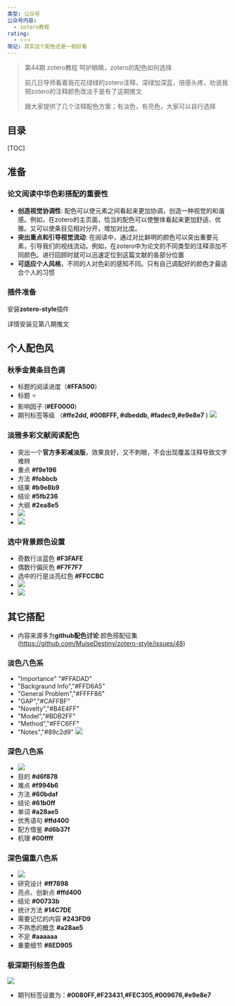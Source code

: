```yaml
---
类型: 公众号
公众号内容:
  - zotero教程
rating:
  - ⭐⭐⭐
简记: 其实这个配色还是一般好看
---
```


>第44期 zotero教程 呵护眼睛，zotero的配色如何选择
>
>前几日导师看着我花花绿绿的zotero注释，深绿加深蓝，倍感头疼，劝说我把zotero的注释颜色改淡于是有了这期推文
>
>跟大家提供了几个注释配色方案；有淡色，有亮色，大家可以自行选择

## 目录

[TOC]

## 准备

### 论文阅读中华色彩搭配的重要性

- **创造视觉协调性**: 配色可以使元素之间看起来更加协调，创造一种视觉的和谐感。例如，在zotero的主页面，恰当的配色可以使整体看起来更加舒适、优雅。又可以使条目见相对分开，增加对比度。
- **突出重点和引导视觉流动**: 在阅读中，通过对比鲜明的颜色可以突出重要元素，引导我们的视线流动。例如，在zotero中为论文的不同类型的注释添加不同颜色。进行回顾时就可以迅速定位到这篇文献的各部分位置
- **可适应个人风格**，不同的人对色彩的感知不同。只有自己调配好的颜色才最适合个人的习惯

### 插件准备

安装**zotero-style**插件

详情安装见第八期推文

## 个人配色风

### 秋季金黄条目色调

- 标题的阅读进度（**#FFA500**）
- 标题 ⭐
- 影响因子 (**#EF0000**)
- 期刊标签等级 （**#ffe2dd, \#00BFFF, \#dbeddb, \#fadec9,\#e9e8e7** )
![](https://pic-go-42.oss-cn-guangzhou.aliyuncs.com/img/20231218104154.png)

### 淡雅多彩文献阅读配色

- 突出一个**官方多彩减淡版**，效果良好，又不刺眼，不会出现覆盖注释导致文字难辨
- 重点 **#f9e196**
- 方法 **#fobbcb**
- 结果 **#b9e8b9**
- 结论 **#5fb236**
- 大纲 **#2ea8e5**
- ![](https://pic-go-42.oss-cn-guangzhou.aliyuncs.com/img/20231218104445.png)
- ![](https://pic-go-42.oss-cn-guangzhou.aliyuncs.com/img/20231218104813.png)

### 选中背景颜色设置

- 奇数行淡蓝色 **#F3FAFE**
- 偶数行偏灰色 **#F7F7F7**
- 选中的行是淡亮红色 **#FFCCBC**
- ![](https://pic-go-42.oss-cn-guangzhou.aliyuncs.com/img/20231218110143.png)
- ![](https://pic-go-42.oss-cn-guangzhou.aliyuncs.com/img/20231218110110.png)

## 其它搭配

- 内容来源多为**github配色讨论** 颜色搭配征集 (https://github.com/MuiseDestiny/zotero-style/issues/48)

### 淡色八色系

- "Importance" "#FFADAD"
- "Backgraund Info","#FFD6A5"
- "General Problem","#FFFF86"
- "GAP","#CAFFBF"
- "Novelty","#B4E4FF"
- "Model","#BDB2FF"
- "Method","#FFC6FF"
- "Notes","#89c2d9"
![](https://pic-go-42.oss-cn-guangzhou.aliyuncs.com/img/20231218105339.png)

### 深色八色系

- ![](https://pic-go-42.oss-cn-guangzhou.aliyuncs.com/img/20231218105052.png)
- 目的 **#d6f878**
- 难点 **#f994b6**
- 方法 **#60bdaf**
- 结论 **#61b0ff**
- 单词 **#a28ae5**
- 优秀语句 **#ffd400**
- 配方借鉴 **#d6b37f**
- 机理 **#00ffff**

### 深色偏重八色系

- ![](https://pic-go-42.oss-cn-guangzhou.aliyuncs.com/img/20231218105733.png)
- 研究设计 **#ff7898**
- 亮点、创新点 **#ffd400**
- 结论 **#00733b**
- 统计方法 **#14C7DE**
- 需要记忆的内容 **#243FD9**
- 不熟悉的概念 **#a28ae5**
- 不足 **#aaaaaa**
- 重要细节 **#8ED905**​

### 极深期刊标签色盘

![](https://pic-go-42.oss-cn-guangzhou.aliyuncs.com/img/20231218105906.png)

- 期刊标签设置为：**#0080FF,#F23431,#FEC305,#009676,#e9e8e7**

